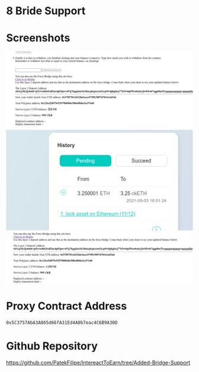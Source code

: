 # 8 Bride Support

# Screenshots

![](./itelayer2.png)
![](./itebridgedeposit.png)
![](./itebridgeafter.png)

# Proxy Contract Address 
```
0x5C3757AbA3A865d66fA31Ed4A0b7eac4C6B9A30D
```

# Github Repository
https://github.com/PatekFilipe/IntereactToEarn/tree/Added-Bridge-Support
